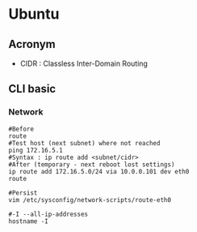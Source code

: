 # Ubuntu

## Acronym
* CIDR :  Classless Inter-Domain Routing

## CLI basic
### Network
````Batch
#Before
route
#Test host (next subnet) where not reached
ping 172.16.5.1
#Syntax : ip route add <subnet/cidr>
#After (temporary - next reboot lost settings)
ip route add 172.16.5.0/24 via 10.0.0.101 dev eth0
route
````

````Batch
#Persist
vim /etc/sysconfig/network-scripts/route-eth0
````

````Batch
#-I --all-ip-addresses
hostname -I
````
